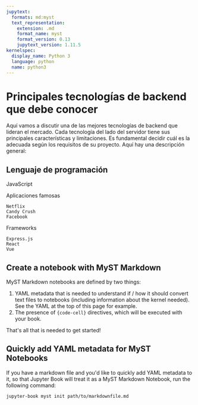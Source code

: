 ```yaml
---
jupytext:
  formats: md:myst
  text_representation:
    extension: .md
    format_name: myst
    format_version: 0.13
    jupytext_version: 1.11.5
kernelspec:
  display_name: Python 3
  language: python
  name: python3
---
```


# Principales tecnologías de backend que debe conocer

Aquí vamos a discutir una de las mejores tecnologías de backend que lideran el mercado. Cada tecnología del lado del servidor tiene sus principales características y limitaciones. Es fundamental decidir cuál es la adecuada según los requisitos de su proyecto. Aquí hay una descripción general:

## Lenguaje de programación	

JavaScript

Aplicaciones famosas

```
Netflix
Candy Crush
Facebook
```

Frameworks

```
Express.js
React
Vue
```

## Create a notebook with MyST Markdown

MyST Markdown notebooks are defined by two things:

1. YAML metadata that is needed to understand if / how it should convert text files to notebooks (including information about the kernel needed).
   See the YAML at the top of this page for example.
2. The presence of `{code-cell}` directives, which will be executed with your book.

That's all that is needed to get started!

## Quickly add YAML metadata for MyST Notebooks

If you have a markdown file and you'd like to quickly add YAML metadata to it, so that Jupyter Book will treat it as a MyST Markdown Notebook, run the following command:

```
jupyter-book myst init path/to/markdownfile.md
```
